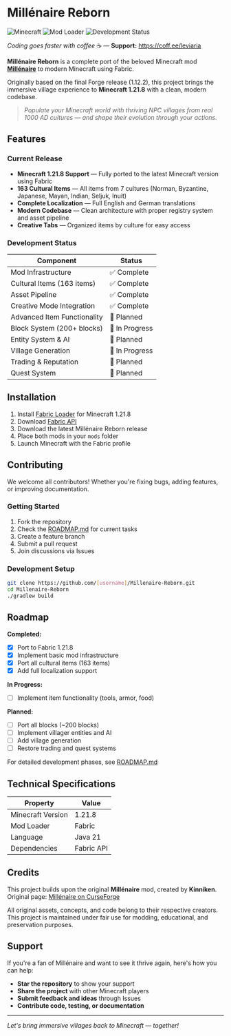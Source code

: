 # Millénaire Reborn

![Minecraft](https://img.shields.io/badge/Minecraft-1.21.8-green)
![Mod Loader](https://img.shields.io/badge/Mod%20Loader-Fabric-blue)
![Development Status](https://img.shields.io/badge/Status-In%20Development-orange)

*Coding goes faster with coffee* ☕ — **Support:** https://coff.ee/leviaria

**Millénaire Reborn** is a complete port of the beloved Minecraft mod [**Millénaire**](https://www.curseforge.com/minecraft/mc-mods/millenaire) to modern Minecraft using Fabric.

Originally based on the final Forge release (1.12.2), this project brings the immersive village experience to **Minecraft 1.21.8** with a clean, modern codebase.

> *Populate your Minecraft world with thriving NPC villages from real 1000 AD cultures — and shape their evolution through your actions.*

## Features

### Current Release
- **Minecraft 1.21.8 Support** — Fully ported to the latest Minecraft version using Fabric
- **163 Cultural Items** — All items from 7 cultures (Norman, Byzantine, Japanese, Mayan, Indian, Seljuk, Inuit)
- **Complete Localization** — Full English and German translations
- **Modern Codebase** — Clean architecture with proper registry system and asset pipeline
- **Creative Tabs** — Organized items by culture for easy access

### Development Status

| Component | Status |
|-----------|--------|
| Mod Infrastructure | ✅ Complete |
| Cultural Items (163 items) | ✅ Complete |
| Asset Pipeline | ✅ Complete |
| Creative Mode Integration | ✅ Complete |
| Advanced Item Functionality | 📅 Planned |
| Block System (200+ blocks) | 🚧 In Progress |
| Entity System & AI | 📅 Planned |
| Village Generation | 🚧 In Progress |
| Trading & Reputation | 📅 Planned |
| Quest System | 📅 Planned |

## Installation

1. Install [Fabric Loader](https://fabricmc.net/use/installer/) for Minecraft 1.21.8
2. Download [Fabric API](https://www.curseforge.com/minecraft/mc-mods/fabric-api)
3. Download the latest Millénaire Reborn release
4. Place both mods in your `mods` folder
5. Launch Minecraft with the Fabric profile

## Contributing

We welcome all contributors! Whether you're fixing bugs, adding features, or improving documentation.

### Getting Started
1. Fork the repository
2. Check the [ROADMAP.md](ROADMAP.md) for current tasks
3. Create a feature branch
4. Submit a pull request
5. Join discussions via Issues

### Development Setup
```bash
git clone https://github.com/[username]/Millenaire-Reborn.git
cd Millenaire-Reborn
./gradlew build
```

## Roadmap

**Completed:**
- [x] Port to Fabric 1.21.8
- [x] Implement basic mod infrastructure
- [x] Port all cultural items (163 items)
- [x] Add full localization support

**In Progress:**
- [ ] Implement item functionality (tools, armor, food)

**Planned:**
- [ ] Port all blocks (~200 blocks)
- [ ] Implement villager entities and AI
- [ ] Add village generation
- [ ] Restore trading and quest systems

For detailed development phases, see [ROADMAP.md](ROADMAP.md)

## Technical Specifications

| Property | Value |
|----------|-------|
| Minecraft Version | 1.21.8 |
| Mod Loader | Fabric |
| Language | Java 21 |
| Dependencies | Fabric API |

## Credits

This project builds upon the original **Millénaire** mod, created by **Kinniken**.
Original page: [Millénaire on CurseForge](https://www.curseforge.com/minecraft/mc-mods/millenaire)

All original assets, concepts, and code belong to their respective creators.
This project is maintained under fair use for modding, educational, and preservation purposes.

## Support

If you're a fan of Millénaire and want to see it thrive again, here's how you can help:

- **Star the repository** to show your support
- **Share the project** with other Minecraft players
- **Submit feedback and ideas** through Issues
- **Contribute code, testing, or documentation**

---

*Let's bring immersive villages back to Minecraft — together!*
